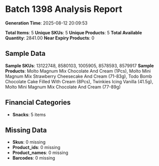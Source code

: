 # Batch 1398 Analysis Report

**Generation Time**: 2025-08-12 20:09:53

**Total Items**: 5
**Unique SKUs**: 5
**Unique Products**: 5
**Total Available Quantity**: 2841.00
**Near Expiry Products**: 0

## Sample Data
**Sample SKUs**: 13122748, 8580103, 1005905, 8578593, 8579917
**Sample Products**: Molto Magnum Mix Chocolate And Cream (1Pcs), Molto Mini Magnum Mix Strawberry Cheesecake And Cream (71-83g), Todo Bomb Chocolate Cake Filled With Cream (8Pcs), Twinkies Icing Vanilla (41.5g), Molto Mini Magnum Mix Chocolate And Cream (77-89g)

## Financial Categories
- **Snacks**: 5 items

## Missing Data
- **Skus**: 0 missing
- **Product_ids**: 0 missing
- **Product_names**: 0 missing
- **Barcodes**: 0 missing
